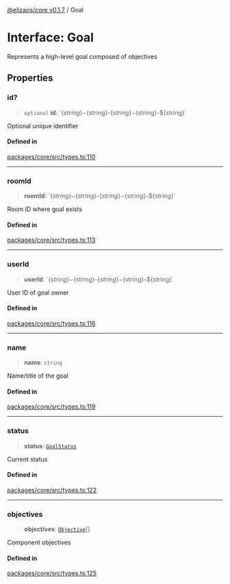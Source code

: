 [@elizaos/core v0.1.7](../index.md) / Goal

# Interface: Goal

Represents a high-level goal composed of objectives

## Properties

### id?

> `optional` **id**: \`$\{string\}-$\{string\}-$\{string\}-$\{string\}-$\{string\}\`

Optional unique identifier

#### Defined in

[packages/core/src/types.ts:110](https://github.com/elizaOS/eliza/blob/main/packages/core/src/types.ts#L110)

---

### roomId

> **roomId**: \`$\{string\}-$\{string\}-$\{string\}-$\{string\}-$\{string\}\`

Room ID where goal exists

#### Defined in

[packages/core/src/types.ts:113](https://github.com/elizaOS/eliza/blob/main/packages/core/src/types.ts#L113)

---

### userId

> **userId**: \`$\{string\}-$\{string\}-$\{string\}-$\{string\}-$\{string\}\`

User ID of goal owner

#### Defined in

[packages/core/src/types.ts:116](https://github.com/elizaOS/eliza/blob/main/packages/core/src/types.ts#L116)

---

### name

> **name**: `string`

Name/title of the goal

#### Defined in

[packages/core/src/types.ts:119](https://github.com/elizaOS/eliza/blob/main/packages/core/src/types.ts#L119)

---

### status

> **status**: [`GoalStatus`](../enumerations/GoalStatus.md)

Current status

#### Defined in

[packages/core/src/types.ts:122](https://github.com/elizaOS/eliza/blob/main/packages/core/src/types.ts#L122)

---

### objectives

> **objectives**: [`Objective`](Objective.md)[]

Component objectives

#### Defined in

[packages/core/src/types.ts:125](https://github.com/elizaOS/eliza/blob/main/packages/core/src/types.ts#L125)
